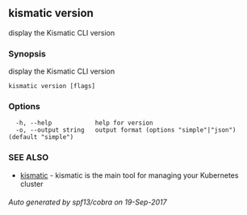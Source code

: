 ## kismatic version

display the Kismatic CLI version

### Synopsis


display the Kismatic CLI version

```
kismatic version [flags]
```

### Options

```
  -h, --help            help for version
  -o, --output string   output format (options "simple"|"json") (default "simple")
```

### SEE ALSO
* [kismatic](kismatic.md)	 - kismatic is the main tool for managing your Kubernetes cluster

###### Auto generated by spf13/cobra on 19-Sep-2017
